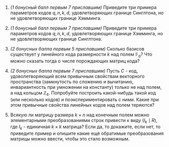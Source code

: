 1. *(1 бонусный балл первым 7 приславшим)* Приведите три примера параметров кодов $q, n, k, d$, удовлетворяющих границе Синглтона, но не удовлетворяющих границе Хэмминга.

2. *(1 бонусный балл первым 7 приславшим)* Приведите три примера параметров кодов $q, n, k, d$, удовлетворяющих границе Хэмминга, но не удовлетворяющих границе Синглтона.

3. *(2 бонусных балла первым 5 приславшим)* Сколько базисов существует у линейного кода размерности $k$ над полем $\mathbb{F}_q$? Что можно сказать тогда о числе порождающих матриц кода?

4. *(2 бонусных балла первым 7 приславшим)* Пусть $C$ - код, удоволетворяющий всем привычным свойствам векторного пространства (замкнутость по сложению и вычитанию, инвариантность при умножении на константу) только не над полем, а над кольцом $\mathbb{Z}_4$. Попробуйте построить какой-нибудь такой код (или несколько кодов) и поэкспериментировать с ними. Какие при этом привычные свойства линейных кодов над полем теряются? 

5. Всякую ли матрицу размера $k \times n$ над конечным полем можно элементарными преобразованиями строк привести к виду $(I_k \mid R)$, где $I_k$ - единичная $k \times k$ матрица? Если да, то докажите, если нет, то приведите пример и опишите какие ещё обратимые преобразования матрицы можно ввести, чтобы это стало возможным.
